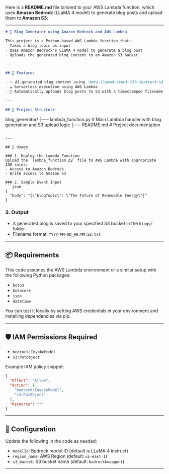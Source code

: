 Here is a **README.md** file tailored to your AWS Lambda function, which uses **Amazon Bedrock** (LLaMA 4 model) to generate blog posts and upload them to **Amazon S3**:

---

```markdown
# 📝 Blog Generator using Amazon Bedrock and AWS Lambda

This project is a Python-based AWS Lambda function that:
- Takes a blog topic as input
- Uses Amazon Bedrock's LLaMA 4 model to generate a blog post
- Uploads the generated blog content to an Amazon S3 bucket

---

## 🔧 Features

- ✨ AI-generated blog content using `meta.llama4-scout-17b-instruct-v1:0` via Amazon Bedrock
- ☁️ Serverless execution using AWS Lambda
- 📂 Automatically uploads blog posts to S3 with a timestamped filename

---

## 📁 Project Structure

```

blog\_generator/
├── lambda\_function.py     # Main Lambda handler with blog generation and S3 upload logic
├── README.md              # Project documentation

````

---

## 🚀 Usage

### 1. Deploy the Lambda Function
Upload the `lambda_function.py` file to AWS Lambda with appropriate IAM roles:
- Access to Amazon Bedrock
- Write access to Amazon S3

### 2. Sample Event Input
```json
{
  "body": "{\"blogTopic\": \"The Future of Renewable Energy\"}"
}
````

### 3. Output

* A generated blog is saved to your specified S3 bucket in the `blogs/` folder.
* Filename format: `YYYY-MM-DD_HH:MM:SS.txt`

---

## 📦 Requirements

This code assumes the AWS Lambda environment or a similar setup with the following Python packages:

* `boto3`
* `botocore`
* `json`
* `datetime`

You can test it locally by setting AWS credentials in your environment and installing dependencies via pip.

---

## 🛡 IAM Permissions Required

* `bedrock:InvokeModel`
* `s3:PutObject`

Example IAM policy snippet:

```json
{
  "Effect": "Allow",
  "Action": [
    "bedrock:InvokeModel",
    "s3:PutObject"
  ],
  "Resource": "*"
}
```

---

## 📌 Configuration

Update the following in the code as needed:

* `modelId`: Bedrock model ID (default is LLaMA 4 instruct)
* `region_name`: AWS Region (default: `us-east-1`)
* `s3_bucket`: S3 bucket name (default: `bedrockknaagent`)

---



